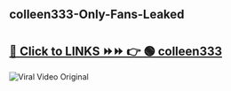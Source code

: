 
 ## colleen333-Only-Fans-Leaked

# <h2><a href="https://clipsfans.com/colleen333&ref=git">🔗 Click to LINKS ⏩⏩ 👉 🟢 colleen333 </a></h2>

<a href="https://clipsfans.com/colleen333&ref=git" rel="nofollow" data-target="animated-image.originalLink"><img src="https://i.ibb.co.com/xMMVF88/686577567.gif" alt="Viral Video Original" style="max-width: 100%; display: inline-block;" data-target="animated-image.originalImage"></a>
